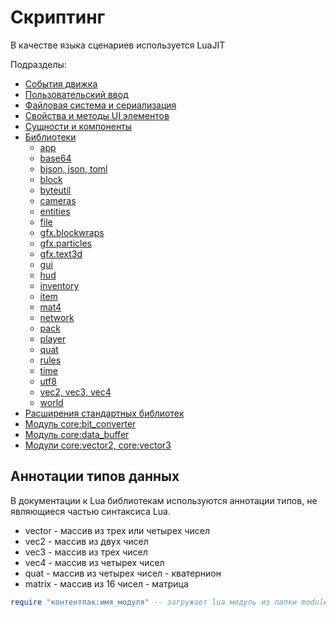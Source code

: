 # Скриптинг

В качестве языка сценариев используется LuaJIT

Подразделы:
- [События движка](scripting/events.md)
- [Пользовательский ввод](scripting/user-input.md)
- [Файловая система и сериализация](scripting/filesystem.md)
- [Свойства и методы UI элементов](scripting/ui.md)
- [Сущности и компоненты](scripting/ecs.md)
- [Библиотеки](#)
    - [app](scripting/builtins/libapp.md)
    - [base64](scripting/builtins/libbase64.md)
    - [bjson, json, toml](scripting/filesystem.md)
    - [block](scripting/builtins/libblock.md)
    - [byteutil](scripting/builtins/libbyteutil.md)
    - [cameras](scripting/builtins/libcameras.md)
    - [entities](scripting/builtins/libentities.md)
    - [file](scripting/builtins/libfile.md)
    - [gfx.blockwraps](scripting/builtins/libgfx-blockwraps.md)
    - [gfx.particles](particles.md#библиотека-gfxparticles)
    - [gfx.text3d](3d-text.md#библиотека-gfxtext3d)
    - [gui](scripting/builtins/libgui.md)
    - [hud](scripting/builtins/libhud.md)
    - [inventory](scripting/builtins/libinventory.md)
    - [item](scripting/builtins/libitem.md)
    - [mat4](scripting/builtins/libmat4.md)
    - [network](scripting/builtins/libnetwork.md)
    - [pack](scripting/builtins/libpack.md)
    - [player](scripting/builtins/libplayer.md)
    - [quat](scripting/builtins/libquat.md)
    - [rules](scripting/builtins/librules.md)
    - [time](scripting/builtins/libtime.md)
    - [utf8](scripting/builtins/libutf8.md)
    - [vec2, vec3, vec4](scripting/builtins/libvecn.md)
    - [world](scripting/builtins/libworld.md)
- [Расширения стандартных библиотек](scripting/extensions.md)
- [Модуль core:bit_converter](scripting/modules/core_bit_converter.md)
- [Модуль core:data_buffer](scripting/modules/core_data_buffer.md)
- [Модули core:vector2, core:vector3](scripting/modules/core_vector2_vector3.md)

## Аннотации типов данных

В документации к Lua библиотекам используются аннотации типов,
не являющиеся частью синтаксиса Lua.

- vector - массив из трех или четырех чисел
- vec2 - массив из двух чисел
- vec3 - массив из трех чисел
- vec4 - массив из четырех чисел
- quat - массив из четырех чисел - кватернион
- matrix - массив из 16 чисел - матрица

```lua
require "контентпак:имя_модуля" -- загружает lua модуль из папки modules (расширение не указывается)
```
